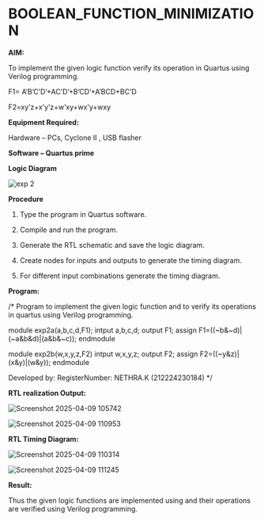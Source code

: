 # BOOLEAN_FUNCTION_MINIMIZATION

**AIM:**

To implement the given logic function verify its operation in Quartus using Verilog programming.

F1= A’B’C’D’+AC’D’+B’CD’+A’BCD+BC’D 

F2=xy’z+x’y’z+w’xy+wx’y+wxy

**Equipment Required:**

Hardware – PCs, Cyclone II , USB flasher

**Software – Quartus prime**

**Logic Diagram**

![exp 2](https://github.com/user-attachments/assets/5217c311-ac29-448f-8b6d-12e2bad89a08)

**Procedure**

1.	Type the program in Quartus software.

2.	Compile and run the program.

3.	Generate the RTL schematic and save the logic diagram.

4.	Create nodes for inputs and outputs to generate the timing diagram.

5.	For different input combinations generate the timing diagram.


**Program:**

/* Program to implement the given logic function and to verify its operations in quartus using Verilog programming. 

module exp2a(a,b,c,d,F1);
intput a,b,c,d;
output F1;
assign F1=((~b&~d)|(~a&b&d)|(a&b&~c));
endmodule



module exp2b(w,x,y,z,F2)
intput w,x,y,z;
output F2;
assign F2=((~y&z)|(x&y)|(w&y));
endmodule

Developed by: RegisterNumber: NETHRA.K (212224230184) */


**RTL realization Output:**

![Screenshot 2025-04-09 105742](https://github.com/user-attachments/assets/47cdcef2-3066-413a-a7bd-1a43e803e107)

![Screenshot 2025-04-09 110953](https://github.com/user-attachments/assets/363f17d9-044a-43b6-b452-9c27b12b41e9)


**RTL Timing Diagram:**

![Screenshot 2025-04-09 110314](https://github.com/user-attachments/assets/78a66db3-52cd-4d14-9f5c-a28e2d2081f7)

![Screenshot 2025-04-09 111245](https://github.com/user-attachments/assets/12e7e638-1133-4e9f-ae64-4462f3f1b69e)

**Result:**

Thus the given logic functions are implemented using and their operations are verified using Verilog programming.

